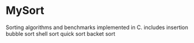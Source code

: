 # MySort
Sorting algorithms and benchmarks implemented in C.
includes
insertion
bubble sort
shell sort
quick sort
backet sort
